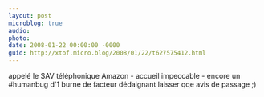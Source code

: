 ```yaml
---
layout: post
microblog: true
audio: 
photo: 
date: 2008-01-22 00:00:00 -0000
guid: http://xtof.micro.blog/2008/01/22/t627575412.html
---
```

appelé le SAV téléphonique Amazon - accueil impeccable - encore un #humanbug d'1 burne de facteur dédaignant laisser qqe avis de passage ;)

